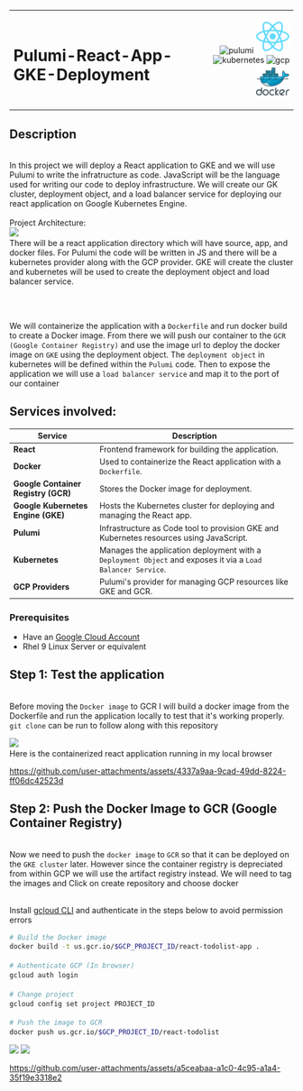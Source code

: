 <table>
  <tr>
    <td><h1>Pulumi-React-App-GKE-Deployment</h1></td>
    <td>
      <p align="right">
        <img src="https://www.pulumi.com/logos/brand/avatar-on-black.svg" alt="pulumi" width="60" height="60"/> 
        <img src="https://raw.githubusercontent.com/devicons/devicon/master/icons/react/react-original.svg" alt="react" width="60" height="60"/> 
        <img src="https://www.vectorlogo.zone/logos/kubernetes/kubernetes-icon.svg" alt="kubernetes" width="60" height="60"/> 
        <img src="https://www.vectorlogo.zone/logos/google_cloud/google_cloud-icon.svg" alt="gcp" width="60" height="60"/> 
        <img src="https://raw.githubusercontent.com/devicons/devicon/master/icons/docker/docker-original-wordmark.svg" alt="docker" width="60" height="60"/>
      </p>
    </td>
  </tr>
</table>


<h2>Description</h2>
<br/> 
In this project we will deploy a React application to GKE and we will use Pulumi to write the infratructure as code. JavaScript will be the language used for writing our code to deploy infrastructure. We will create our GK cluster, deployment object, and a load balancer service for deploying our react application on Google Kubernetes Engine.
<br />
<br/> Project Architecture: <br/>
<img src="https://github.com/user-attachments/assets/a34c5b64-9ce4-4139-baba-3a0254a6d60f"/>
<br/> 
There will be a react application directory which will have source, app, and docker files. For Pulumi the code will be written in JS and there will be a kubernetes provider along with the GCP provider. GKE will create the cluster and kubernetes will be used to create the deployment object and load balancer service.

<br/> <br/> 

We will containerize the application with a `Dockerfile` and run docker build to create a Docker image. From there we will push our container to the `GCR (Google Container Registry)` and use the image url to deploy the docker image on `GKE` using the deployment object. The `deployment object` in kubernetes will be defined within the `Pulumi` code. Then to expose the application we will use a `load balancer service` and map it to the port of our container
  <br/>

<h2> Services involved: </h2>

| **Service**            | **Description**                                                                                   |
|-------------------------|---------------------------------------------------------------------------------------------------|
| **React**              | Frontend framework for building the application.                                                  |
| **Docker**             | Used to containerize the React application with a `Dockerfile`.                                   |
| **Google Container Registry (GCR)** | Stores the Docker image for deployment.                                                         |
| **Google Kubernetes Engine (GKE)**  | Hosts the Kubernetes cluster for deploying and managing the React app.                            |
| **Pulumi**             | Infrastructure as Code tool to provision GKE and Kubernetes resources using JavaScript.           |
| **Kubernetes**         | Manages the application deployment with a `Deployment Object` and exposes it via a `Load Balancer Service`. |
| **GCP Providers**      | Pulumi's provider for managing GCP resources like GKE and GCR.                                     |




<p align="center">
  
### **Prerequisites**  
- Have an [Google Cloud Account](https://cloud.google.com/)
- Rhel 9 Linux Server or equivalent   


 ##  Step 1: Test the application

   <br/> Before moving the `Docker image` to GCR I will build a docker image from the Dockerfile and run the application locally to test that it's working properly. `git clone` can be run to follow along with this repository  <br/> 

<img src="https://github.com/user-attachments/assets/44ffd9c5-195d-4ab2-bfb3-ea43546d31ef"/>
<br/>  Here is the containerized react application running in my local browser   <br/>


https://github.com/user-attachments/assets/4337a9aa-9cad-49dd-8224-ff06dc42523d



## Step 2: Push the Docker Image to GCR (Google Container Registry)

<br/> Now we need to push the `docker image` to `GCR` so that it can be deployed on the `GKE cluster` later. However since the container registry is depreciated from within GCP we will use the artifact registry instead. We will need to tag the images and  Click on create repository and choose docker  <br/> 

<br/> Install [gcloud CLI](https://cloud.google.com/sdk/docs/install)  and authenticate in the steps below to avoid permission errors <br/> 

```Bash
# Build the Docker image
docker build -t us.gcr.io/$GCP_PROJECT_ID/react-todolist-app .

# Authenticate GCP (In browser)
gcloud auth login

# Change project
gcloud config set project PROJECT_ID

# Push the image to GCR
docker push us.gcr.io/$GCP_PROJECT_ID/react-todolist
```

<img src="https://github.com/user-attachments/assets/4dfe7ace-16d1-45d8-9f21-78cf52e8b92e"/>
<img src="https://github.com/user-attachments/assets/c9f86a16-346c-4332-9cb5-ede9ff997d9a"/>

https://github.com/user-attachments/assets/a5ceabaa-a1c0-4c95-a1a4-35f19e3318e2



<br/> <br/> 


<img src=""/>

<br/> <br/> 


<img src=""/>

<br/> <br/> 


<img src=""/>

<br/> <br/> 


<img src=""/>

<br/> <br/> 


<img src=""/>

<br/> <br/> 


<img src=""/>

<br/>   <br/> 
<img src=""/>
   <br/>   <br/> 
<img src=""/>
   <br/>   <br/> 
<img src=""/>
   <br/>   <br/> 
<img src=""/>
   <br/>   <br/> 
<img src=""/>
   <br/>   <br/> 
<img src=""/>
   <br/>   <br/> 
<img src=""/>
   <br/>   <br/> 
<img src=""/>
   <br/>   <br/> 
<img src=""/>
   <br/>   <br/> 
<img src=""/>
   <br/>   <br/> 
<img src=""/>
   <br/>   <br/> 
<img src=""/>
   <br/>   <br/> 
<img src=""/>
   <br/>   <br/> 
<img src=""/>
   <br/>   <br/> 
<img src=""/>
   <br/>   <br/> 
<img src=""/>



